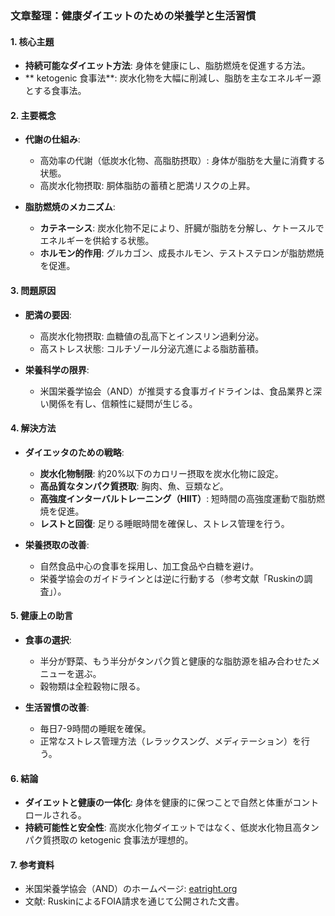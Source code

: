### 文章整理：健康ダイエットのための栄養学と生活習慣

#### 1. 核心主題
- **持続可能なダイエット方法**: 身体を健康にし、脂肪燃焼を促進する方法。
- ** ketogenic 食事法**: 炭水化物を大幅に削減し、脂肪を主なエネルギー源とする食事法。

#### 2. 主要概念
- **代謝の仕組み**:
  - 高効率の代謝（低炭水化物、高脂肪摂取）: 身体が脂肪を大量に消費する状態。
  - 高炭水化物摂取: 胴体脂肪の蓄積と肥満リスクの上昇。

- **脂肪燃焼のメカニズム**:
  - **カテネーシス**: 炭水化物不足により、肝臓が脂肪を分解し、ケトースルでエネルギーを供給する状態。
  - **ホルモン的作用**: グルカゴン、成長ホルモン、テストステロンが脂肪燃焼を促進。

#### 3. 問題原因
- **肥満の要因**:
  - 高炭水化物摂取: 血糖値の乱高下とインスリン過剰分泌。
  - 高ストレス状態: コルチゾール分泌亢進による脂肪蓄積。

- **栄養科学の限界**:
  - 米国栄養学協会（AND）が推奨する食事ガイドラインは、食品業界と深い関係を有し、信頼性に疑問が生じる。

#### 4. 解決方法
- **ダイエッタのための戦略**:
  - **炭水化物制限**: 約20%以下のカロリー摂取を炭水化物に設定。
  - **高品質なタンパク質摂取**: 胸肉、魚、豆類など。
  - **高強度インターバルトレーニング（HIIT）**: 短時間の高強度運動で脂肪燃焼を促進。
  - **レストと回復**: 足りる睡眠時間を確保し、ストレス管理を行う。

- **栄養摂取の改善**:
  - 自然食品中心の食事を採用し、加工食品や白糖を避け。
  - 栄養学協会のガイドラインとは逆に行動する（参考文献「Ruskinの調査」）。

#### 5. 健康上の助言
- **食事の選択**:
  - 半分が野菜、もう半分がタンパク質と健康的な脂肪源を組み合わせたメニューを選ぶ。
  - 穀物類は全粒穀物に限る。

- **生活習慣の改善**:
  - 毎日7-9時間の睡眠を確保。
  - 正常なストレス管理方法（レラックスング、メディテーション）を行う。

#### 6. 結論
- **ダイエットと健康の一体化**: 身体を健康的に保つことで自然と体重がコントロールされる。
- **持続可能性と安全性**: 高炭水化物ダイエットではなく、低炭水化物且高タンパク質摂取の ketogenic 食事法が理想的。

#### 7. 参考資料
- 米国栄養学協会（AND）のホームページ: [eatright.org](https://www.eatright.org)
- 文献: RuskinによるFOIA請求を通じて公開された文書。